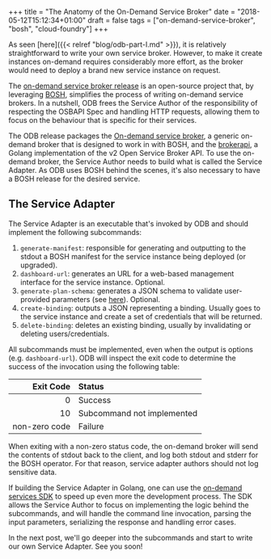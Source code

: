 +++
title = "The Anatomy of the On-Demand Service Broker"
date = "2018-05-12T15:12:34+01:00"
draft = false
tags = ["on-demand-service-broker", "bosh", "cloud-foundry"]
+++

As seen [here]({{< relref "blog/odb-part-I.md" >}}), it is relatively
straightforward to write your own service broker. However, to make it create
instances on-demand requires considerably more effort, as the broker would need
to deploy a brand new service instance on request.

The [on-demand service broker
release](https://github.com/pivotal-cf/on-demand-service-broker-release) is an
open-source project that, by leveraging [BOSH](https://bosh.io), simplifies the
process of writing on-demand service brokers. In a nutshell, ODB frees the
Service Author of the responsibility of respecting the OSBAPI Spec and handling
HTTP requests, allowing them to focus on the behaviour that is specific for
their services.

The ODB release packages the [On-demand service
broker](https://github.com/pivotal-cf/on-demand-service-broker), a generic
on-demand broker that is designed to work in with BOSH, and the
[brokerapi](https://github.com/pivotal-cf/brokerapi), a Golang implementation of
the v2 Open Service Broker API. To use the on-demand broker, the Service Author
needs to build what is called the Service Adapter. As ODB uses BOSH behind the
scenes, it's also necessary to have a BOSH release for the desired service.

## The Service Adapter

The Service Adapter is an executable that's invoked by ODB and should implement
the following subcommands:

1. `generate-manifest`: responsible for generating and outputting to the stdout
   a BOSH manifest for the service instance being deployed (or upgraded).
1. `dashboard-url`: generates an URL for a web-based management interface for the
   service instance. Optional. 
1. `generate-plan-schema`: generates a JSON schema to validate user-provided
   parameters (see
   [here](https://github.com/openservicebrokerapi/servicebroker/blob/v2.13/spec.md#schema-object)).
   Optional.
1. `create-binding`: outputs a JSON representing a binding. Usually goes to the
   service instance and create a set of credentials that will be returned.
1. `delete-binding`: deletes an existing binding, usually by invalidating or
   deleting users/credentials.

All subcommands must be implemented, even when the output is options (e.g.
`dashboard-url`). ODB will inspect the exit code to determine the success of the
invocation using the following table:

| **Exit Code** | **Status**                  |
| ------------: | :-------------------------- |
|             0 | Success                     |
|            10 | Subcommand not implemented  |
| non-zero code | Failure                     |

When exiting with a non-zero status code, the on-demand broker will send the
contents of stdout back to the client, and log both stdout and stderr for the
BOSH operator. For that reason, service adapter authors should not log
sensitive data.

If building the Service Adapter in Golang, one can use the [on-demand services
SDK](https://github.com/pivotal-cf/on-demand-services-sdk) to speed up even more
the development process. The SDK allows the Service Author to focus on
implementing the logic behind the subcommands, and will handle the command line
invocation, parsing the input parameters, serializing the response and handling
error cases. 

In the next post, we'll go deeper into the subcommands and start to write our own
Service Adapter. See you soon!
